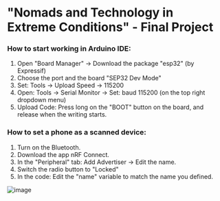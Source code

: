 # "Nomads and Technology in Extreme Conditions" - Final Project


### How to start working in Arduino IDE:
1. Open "Board Manager" -> Download the package "esp32" (by Expressif)
2. Choose the port and the board "SEP32 Dev Mode"
3. Set: Tools -> Upload Speed -> 115200
4. Open: Tools -> Serial Monitor -> Set: baud 115200 (on the top right dropdown menu)
5. Upload Code: Press long on the "BOOT" button on the board, and release when the writing starts.

### How to set a phone as a scanned device:
1. Turn on the Bluetooth.
2. Download the app nRF Connect.
3. In the "Peripheral" tab: Add Advertiser -> Edit the name.
4. Switch the radio button to "Locked"
5. In the code: Edit the "name" variable to match the name you defined.

![image](https://github.com/user-attachments/assets/4768498a-11f1-40b6-9bc1-385d6fbd5006)
